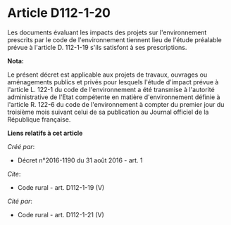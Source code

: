 # Article D112-1-20

Les documents évaluant les impacts des projets sur l'environnement prescrits par le code de l'environnement tiennent lieu de
l'étude préalable prévue à l'article D. 112-1-19 s'ils satisfont à ses prescriptions.

**Nota:**

Le présent décret est applicable aux projets de travaux, ouvrages ou aménagements publics et privés pour lesquels l'étude
d'impact prévue à l'article L. 122-1 du code de l'environnement a été transmise à l'autorité administrative de l'Etat
compétente en matière d'environnement définie à l'article R. 122-6 du code de l'environnement à compter du premier jour du
troisième mois suivant celui de sa publication au Journal officiel de la République française.

**Liens relatifs à cet article**

_Créé par_:

  - Décret n°2016-1190 du 31 août 2016 - art. 1

_Cite_:

  - Code rural - art. D112-1-19 (V)

_Cité par_:

  - Code rural - art. D112-1-21 (V)
